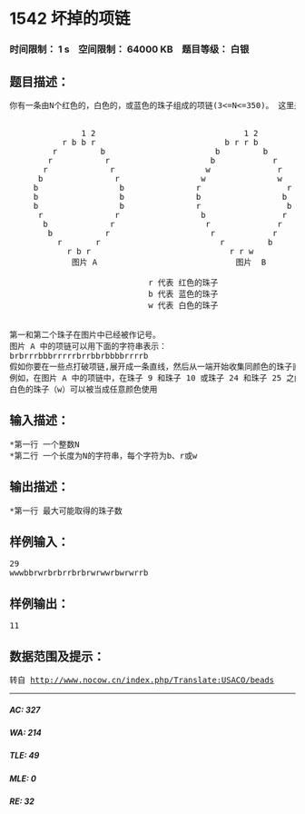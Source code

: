 # 1542 坏掉的项链   
### 时间限制： 1 s&nbsp;&nbsp;&nbsp;&nbsp;空间限制： 64000 KB&nbsp;&nbsp;&nbsp;&nbsp;题目等级： 白银  
## 题目描述：  

<pre>
你有一条由N个红色的，白色的，或蓝色的珠子组成的项链(3<=N<=350)。 这里是 n=29 的二个例子:
  

               1 2                               1 2
           r b b r                           b r r b
         r         b                       b         b
        r           r                     b            r
       r             r                   w              r
      b               r                 w               w
     b                 b               r                  r
     b                 b               b                 b
     b                 b               r                  b
      r               r                 b                r
       b             r                   r              r
        b           r                     r            r
          r       r                         r         b
            r b r                             r r w
             图片 A                             图片  B
                 
                             r 代表 红色的珠子      
                             b 代表 蓝色的珠子   
                             w 代表 白色的珠子
  

第一和第二个珠子在图片中已经被作记号。  
图片 A 中的项链可以用下面的字符串表示：
brbrrrbbbrrrrrbrrbbrbbbbrrrrb
假如你要在一些点打破项链,展开成一条直线，然后从一端开始收集同颜色的珠子直到你遇到一个不同的颜色珠子，在另一端做同样的事(颜色可能与在这之前收集的不同)。 确定应该在哪里打破项链来收集到最大数目的珠子。  
例如，在图片 A 中的项链中，在珠子 9 和珠子 10 或珠子 24 和珠子 25 之间打断项链可以收集到8个珠子。
白色的珠子（w）可以被当成任意颜色使用
</pre>
  
  
## 输入描述：  

<pre>
*第一行 一个整数N
*第二行 一个长度为N的字符串，每个字符为b、r或w
</pre>
  
  
## 输出描述：  

<pre>
*第一行 最大可能取得的珠子数
</pre>
  
  
## 样例输入：  

<pre>
29 
wwwbbrwrbrbrrbrbrwrwwrbwrwrrb
</pre>
  
  
## 样例输出：  

<pre>
11
</pre>
  
  
## 数据范围及提示：  

<pre>
转自 <a href="http://www.nocow.cn/index.php/Translate:USACO/beads">http://www.nocow.cn/index.php/Translate:USACO/beads</a>
</pre>
  
  
***  

##### AC: 327  
##### WA: 214  
##### TLE: 49  
##### MLE: 0  
##### RE: 32  
